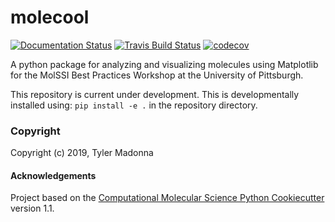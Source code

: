 molecool
==============================
[//]: # (Badges)
[![Documentation Status](https://readthedocs.org/projects/tyler-molecool/badge/?version=latest)](https://tyler-molecool.readthedocs.io/en/latest/?badge=latest)
[![Travis Build Status](https://travis-ci.com/tjmadonna/molecool.svg?branch=master)](https://travis-ci.com/tjmadonna/molecool)
[![codecov](https://codecov.io/gh/tjmadonna/molecool/branch/master/graph/badge.svg)](https://codecov.io/gh/tjmadonna/molecool)
<!-- [![AppVeyor Build status](https://ci.appveyor.com/api/projects/status/REPLACE_WITH_APPVEYOR_LINK/branch/master?svg=true)](https://ci.appveyor.com/project/REPLACE_WITH_OWNER_ACCOUNT/molecool/branch/master) -->

A python package for analyzing and visualizing molecules using Matplotlib for the MolSSI Best Practices Workshop at the University of Pittsburgh.

This repository is current under development. This is developmentally installed using:
`pip install -e .`
in the repository directory.

### Copyright

Copyright (c) 2019, Tyler Madonna


#### Acknowledgements
 
Project based on the 
[Computational Molecular Science Python Cookiecutter](https://github.com/molssi/cookiecutter-cms) version 1.1.
